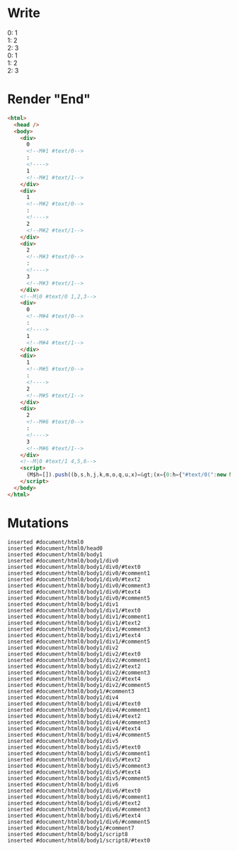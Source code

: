 # Write
  <div>0<!M#1 #text/0>: <!>1<!M#1 #text/1></div><div>1<!M#2 #text/0>: <!>2<!M#2 #text/1></div><div>2<!M#3 #text/0>: <!>3<!M#3 #text/1></div><!M|0 #text/0 1,2,3><div>0<!M#4 #text/0>: <!>1<!M#4 #text/1></div><div>1<!M#5 #text/0>: <!>2<!M#5 #text/1></div><div>2<!M#6 #text/0>: <!>3<!M#6 #text/1></div><!M|0 #text/1 4,5,6><script>(M$h=[]).push((b,s,h,j,k,m,o,q,u,x)=>(x={0:h={"#text/0(":new Map([[0,j={}],[1,k={}],[2,m={}]]),"#text/1(":new Map([[0,o={}],[1,q={}],[2,u={}]])},1:j,2:k,3:m,4:o,5:q,6:u},j._=k._=m._=o._=q._=u._=h,x),[])</script>


# Render "End"
```html
<html>
  <head />
  <body>
    <div>
      0
      <!--M#1 #text/0-->
      : 
      <!---->
      1
      <!--M#1 #text/1-->
    </div>
    <div>
      1
      <!--M#2 #text/0-->
      : 
      <!---->
      2
      <!--M#2 #text/1-->
    </div>
    <div>
      2
      <!--M#3 #text/0-->
      : 
      <!---->
      3
      <!--M#3 #text/1-->
    </div>
    <!--M|0 #text/0 1,2,3-->
    <div>
      0
      <!--M#4 #text/0-->
      : 
      <!---->
      1
      <!--M#4 #text/1-->
    </div>
    <div>
      1
      <!--M#5 #text/0-->
      : 
      <!---->
      2
      <!--M#5 #text/1-->
    </div>
    <div>
      2
      <!--M#6 #text/0-->
      : 
      <!---->
      3
      <!--M#6 #text/1-->
    </div>
    <!--M|0 #text/1 4,5,6-->
    <script>
      (M$h=[]).push((b,s,h,j,k,m,o,q,u,x)=&gt;(x={0:h={"#text/0(":new Map([[0,j={}],[1,k={}],[2,m={}]]),"#text/1(":new Map([[0,o={}],[1,q={}],[2,u={}]])},1:j,2:k,3:m,4:o,5:q,6:u},j._=k._=m._=o._=q._=u._=h,x),[])
    </script>
  </body>
</html>
```

# Mutations
```
inserted #document/html0
inserted #document/html0/head0
inserted #document/html0/body1
inserted #document/html0/body1/div0
inserted #document/html0/body1/div0/#text0
inserted #document/html0/body1/div0/#comment1
inserted #document/html0/body1/div0/#text2
inserted #document/html0/body1/div0/#comment3
inserted #document/html0/body1/div0/#text4
inserted #document/html0/body1/div0/#comment5
inserted #document/html0/body1/div1
inserted #document/html0/body1/div1/#text0
inserted #document/html0/body1/div1/#comment1
inserted #document/html0/body1/div1/#text2
inserted #document/html0/body1/div1/#comment3
inserted #document/html0/body1/div1/#text4
inserted #document/html0/body1/div1/#comment5
inserted #document/html0/body1/div2
inserted #document/html0/body1/div2/#text0
inserted #document/html0/body1/div2/#comment1
inserted #document/html0/body1/div2/#text2
inserted #document/html0/body1/div2/#comment3
inserted #document/html0/body1/div2/#text4
inserted #document/html0/body1/div2/#comment5
inserted #document/html0/body1/#comment3
inserted #document/html0/body1/div4
inserted #document/html0/body1/div4/#text0
inserted #document/html0/body1/div4/#comment1
inserted #document/html0/body1/div4/#text2
inserted #document/html0/body1/div4/#comment3
inserted #document/html0/body1/div4/#text4
inserted #document/html0/body1/div4/#comment5
inserted #document/html0/body1/div5
inserted #document/html0/body1/div5/#text0
inserted #document/html0/body1/div5/#comment1
inserted #document/html0/body1/div5/#text2
inserted #document/html0/body1/div5/#comment3
inserted #document/html0/body1/div5/#text4
inserted #document/html0/body1/div5/#comment5
inserted #document/html0/body1/div6
inserted #document/html0/body1/div6/#text0
inserted #document/html0/body1/div6/#comment1
inserted #document/html0/body1/div6/#text2
inserted #document/html0/body1/div6/#comment3
inserted #document/html0/body1/div6/#text4
inserted #document/html0/body1/div6/#comment5
inserted #document/html0/body1/#comment7
inserted #document/html0/body1/script8
inserted #document/html0/body1/script8/#text0
```